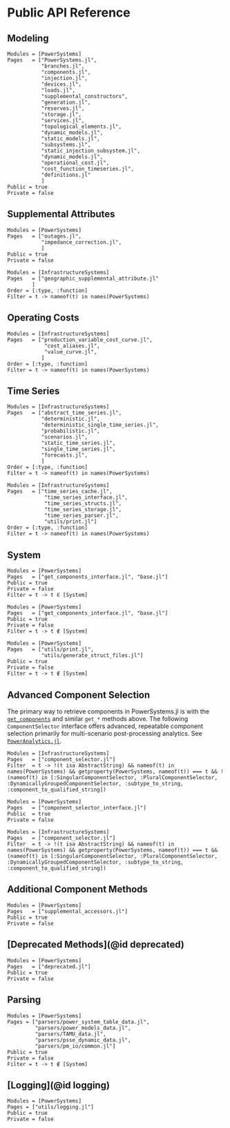 # Public API Reference

## Modeling

```@autodocs
Modules = [PowerSystems]
Pages   = ["PowerSystems.jl",
           "branches.jl",
           "components.jl",
           "injection.jl",
           "devices.jl",
           "loads.jl",
           "supplemental_constructors",
           "generation.jl",
           "reserves.jl",
           "storage.jl",
           "services.jl",
           "topological_elements.jl",
           "dynamic_models.jl",
           "static_models.jl",
           "subsystems.jl",
           "static_injection_subsystem.jl",
           "dynamic_models.jl",
           "operational_cost.jl",
           "cost_function_timeseries.jl",
           "definitions.jl"
           ]
Public = true
Private = false
```

## Supplemental Attributes

```@autodocs
Modules = [PowerSystems]
Pages   = ["outages.jl",
           "impedance_correction.jl",
           ]
Public = true
Private = false
```

```@autodocs
Modules = [InfrastructureSystems]
Pages   = ["geographic_supplemental_attribute.jl"
        ]
Order = [:type, :function]
Filter = t -> nameof(t) in names(PowerSystems)
```

## Operating Costs

```@autodocs
Modules = [InfrastructureSystems]
Pages   = ["production_variable_cost_curve.jl",
            "cost_aliases.jl",
            "value_curve.jl",
           ]
Order = [:type, :function]
Filter = t -> nameof(t) in names(PowerSystems)
```

## Time Series

```@autodocs
Modules = [InfrastructureSystems]
Pages   = ["abstract_time_series.jl",
           "deterministic.jl",
           "deterministic_single_time_series.jl",
           "probabilistic.jl",
           "scenarios.jl",
           "static_time_series.jl",
           "single_time_series.jl",
           "forecasts.jl",
           ]
Order = [:type, :function]
Filter = t -> nameof(t) in names(PowerSystems)
```

```@autodocs
Modules = [InfrastructureSystems]
Pages   = ["time_series_cache.jl",
            "time_series_interface.jl",
            "time_series_structs.jl",
            "time_series_storage.jl",
            "time_series_parser.jl",
            "utils/print.jl"]
Order = [:type, :function]
Filter = t -> nameof(t) in names(PowerSystems)
```

## System

```@autodocs
Modules = [PowerSystems]
Pages   = ["get_components_interface.jl", "base.jl"]
Public = true
Private = false
Filter = t -> t ∈ [System]
```

```@autodocs
Modules = [PowerSystems]
Pages   = ["get_components_interface.jl", "base.jl"]
Public = true
Private = false
Filter = t -> t ∉ [System]
```

```@autodocs
Modules = [PowerSystems]
Pages   = ["utils/print.jl",
           "utils/generate_struct_files.jl"]
Public = true
Private = false
Filter = t -> t ∉ [System]
```

## Advanced Component Selection

The primary way to retrieve components in PowerSystems.jl is with the [`get_components`](@ref) and similar `get_*` methods above. The following `ComponentSelector` interface offers advanced, repeatable component selection primarily for multi-scenario post-processing analytics. See [`PowerAnalytics.jl`](https://nrel-sienna.github.io/PowerAnalytics.jl/stable/).

```@autodocs
Modules = [InfrastructureSystems]
Pages   = ["component_selector.jl"]
Filter  = t -> !(t isa AbstractString) && nameof(t) in names(PowerSystems) && getproperty(PowerSystems, nameof(t)) === t && !(nameof(t) in [:SingularComponentSelector, :PluralComponentSelector, :DynamicallyGroupedComponentSelector, :subtype_to_string, :component_to_qualified_string])
```

```@autodocs
Modules = [PowerSystems]
Pages   = ["component_selector_interface.jl"]
Public  = true
Private = false
```

```@autodocs
Modules = [InfrastructureSystems]
Pages   = ["component_selector.jl"]
Filter  = t -> !(t isa AbstractString) && nameof(t) in names(PowerSystems) && getproperty(PowerSystems, nameof(t)) === t && (nameof(t) in [:SingularComponentSelector, :PluralComponentSelector, :DynamicallyGroupedComponentSelector, :subtype_to_string, :component_to_qualified_string])
```

## Additional Component Methods

```@autodocs
Modules = [PowerSystems]
Pages   = ["supplemental_accessors.jl"]
Public = true
Private = false
```

## [Deprecated Methods](@id deprecated)

```@autodocs
Modules = [PowerSystems]
Pages   = ["deprecated.jl"]
Public = true
Private = false
```

## Parsing

```@autodocs
Modules = [PowerSystems]
Pages = ["parsers/power_system_table_data.jl",
         "parsers/power_models_data.jl",
         "parsers/TAMU_data.jl",
         "parsers/psse_dynamic_data.jl",
         "parsers/pm_io/common.jl"]
Public = true
Private = false
Filter = t -> t ∉ [System]
```

## [Logging](@id logging)

```@autodocs
Modules = [PowerSystems]
Pages = ["utils/logging.jl"]
Public = true
Private = false
```
